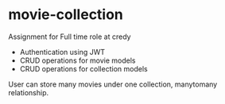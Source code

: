 # movie-collection
Assignment for Full time role at credy
- Authentication using JWT
- CRUD operations for movie models
- CRUD operations for collection models

User can store many movies under one collection, manytomany relationship.
